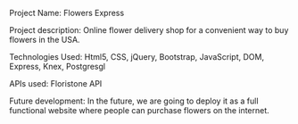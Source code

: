 Project Name: Flowers Express

Project description: Online flower delivery shop for a convenient way to buy flowers in the USA.

Technologies Used: Html5, CSS, jQuery, Bootstrap, JavaScript, DOM, Express, Knex, Postgresgl

APIs used: Floristone API

Future development: In the future, we are going to deploy it as a full functional website where people can purchase flowers on the internet. 
